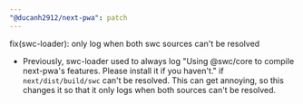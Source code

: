 ```yaml
---
"@ducanh2912/next-pwa": patch
---
```


fix(swc-loader): only log when both swc sources can't be resolved

- Previously, swc-loader used to always log "Using @swc/core to compile next-pwa's features. Please install it if you haven't." if `next/dist/build/swc` can't be resolved. This can get annoying, so this changes it so that it only logs when both sources can't be resolved.
